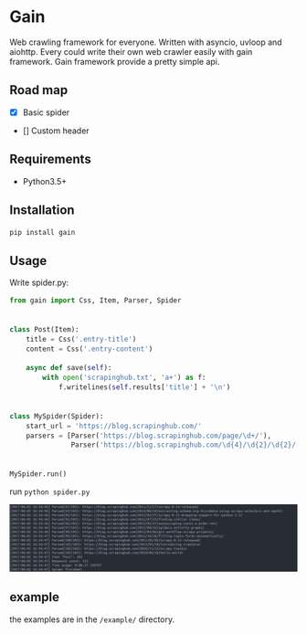 # Gain

Web crawling framework for everyone. Written with asyncio, uvloop and aiohttp.
Every could write their own web crawler easily with gain framework. Gain framework provide a pretty simple api.

## Road map

- [x] Basic spider 
- [] Custom header 

## Requirements

- Python3.5+

## Installation

`pip install gain`

## Usage

Write spider.py:

```python
from gain import Css, Item, Parser, Spider


class Post(Item):
    title = Css('.entry-title')
    content = Css('.entry-content')

    async def save(self):
        with open('scrapinghub.txt', 'a+') as f:
            f.writelines(self.results['title'] + '\n')


class MySpider(Spider):
    start_url = 'https://blog.scrapinghub.com/'
    parsers = [Parser('https://blog.scrapinghub.com/page/\d+/'),
               Parser('https://blog.scrapinghub.com/\d{4}/\d{2}/\d{2}/[a-z0-9\-]+/', Post)]


MySpider.run()
```
run `python spider.py`

![](img/sample.png)

## example

the examples are in the `/example/` directory.